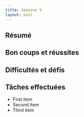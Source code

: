 ```yaml
---
title: Semaine 9
layout: post
---
```


## Résumé

## Bon coups et réussites

## Difficultés et défis

## Tâches effectuées
- First item
- Second item
- Third item
